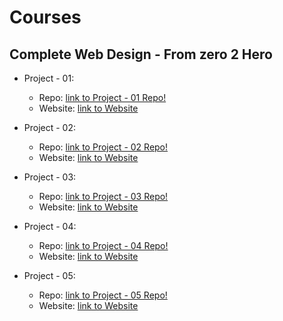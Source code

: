 Courses
=======

Complete Web Design - From zero 2 Hero
--------------------------------------
- Project - 01: 
  - Repo: [link to Project - 01 Repo!](https://github.com/siddiquinoor/courses-complete-web-design-project-01)
  - Website: [link to Website](https://siddiquinoor.github.io/courses-complete-web-design-project-01)

- Project - 02:
  - Repo: [link to Project - 02 Repo!](https://github.com/siddiquinoor/courses-complete-web-design-project-02)
  - Website: [link to Website](https://siddiquinoor.github.io/courses-complete-web-design-project-02)

- Project - 03:
  - Repo: [link to Project - 03 Repo!](https://github.com/siddiquinoor/courses-complete-web-design-project-03)
  - Website: [link to Website](https://siddiquinoor.github.io/courses-complete-web-design-project-03)

- Project - 04:
  - Repo: [link to Project - 04 Repo!](https://github.com/siddiquinoor/courses-complete-web-design-project-04)
  - Website: [link to Website](https://siddiquinoor.github.io/courses-complete-web-design-project-04)

- Project - 05:
  - Repo: [link to Project - 05 Repo!](https://github.com/siddiquinoor/courses-complete-web-design-project-05)
  - Website: [link to Website](https://siddiquinoor.github.io/courses-complete-web-design-project-05)


